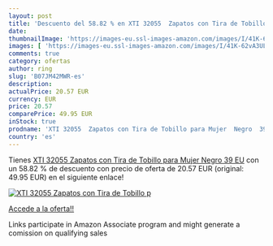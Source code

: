 ```yaml
---
layout: post
title: 'Descuento del 58.82 % en XTI 32055  Zapatos con Tira de Tobillo p'
date: 
thumbnailImage: 'https://images-eu.ssl-images-amazon.com/images/I/41K-62vA3UL._SL200_.jpg'
images: [ 'https://images-eu.ssl-images-amazon.com/images/I/41K-62vA3UL._SL200_.jpg' ]
comments: true
category: ofertas
author: ring
slug: 'B07JM42MWR-es'
description:
actualPrice: 20.57 EUR
currency: EUR
price: 20.57
comparePrice: 49.95 EUR
inStock: true
prodname: 'XTI 32055  Zapatos con Tira de Tobillo para Mujer  Negro  39 EU'
country: 'es'
---
```


Tienes [XTI 32055  Zapatos con Tira de Tobillo para Mujer  Negro  39 EU](https://www.amazon.es/dp/B07JM42MWR/?tag=tolees-21) con un 58.82 % de descuento con precio de oferta de 20.57 EUR (original: 49.95 EUR) en el siguiente enlace!

[![XTI 32055  Zapatos con Tira de Tobillo p](https://images-eu.ssl-images-amazon.com/images/I/41K-62vA3UL._SL200_.jpg)](https://www.amazon.es/dp/B07JM42MWR/?tag=tolees-21)

[Accede a la oferta!!](https://www.amazon.es/dp/B07JM42MWR/?tag=tolees-21)

Links participate in Amazon Associate program and might generate a comission on qualifying sales



